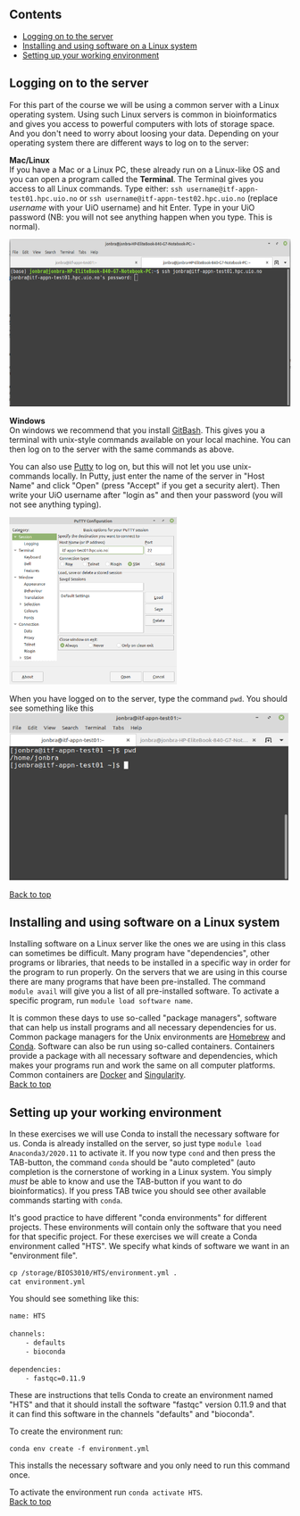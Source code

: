 ## Contents
- [Logging on to the server](#logging-on-to-the-server)
- [Installing and using software on a Linux system](#installing-and-using-software-on-a-linux-system)
- [Setting up your working environment](#setting-up-your-working-environment)


## Logging on to the server
For this part of the course we will be using a common server with a Linux operating system. Using such Linux servers is common in bioinformatics and gives you access to powerful computers with lots of storage space. And you don't need to worry about loosing your data. Depending on your operating system there are different ways to log on to the server:  

**Mac/Linux**  
If you have a Mac or a Linux PC, these already run on a Linux-like OS and you can open a program called the **Terminal**. The Terminal gives you access to all Linux commands. Type either: `ssh username@itf-appn-test01.hpc.uio.no` or `ssh username@itf-appn-test02.hpc.uio.no` (replace *username* with your UiO username) and hit Enter. Type in your UiO password (NB: you will not see anything happen when you type. This is normal).  

<img src="/images/terminal.png" width="600" height="300">

**Windows**  
On windows we recommend that you install [GitBash](https://gitforwindows.org/). This gives you a terminal with unix-style commands available on your local machine. You can then log on to the server with the same commands as above.  

You can also use [Putty](https://putty.org/) to log on, but this will not let you use unix-commands locally. In Putty, just enter the name of the server in "Host Name" and click "Open" (press "Accept" if you get a security alert). Then write your UiO username after "login as" and then your password (you will not see anything typing).  

<img src="/images/putty.png" width="300" height="300">  

When you have logged on to the server, type the command `pwd`. You should see something like this
<img src="/images/terminal_2.png" width="500" height="300">  

[Back to top](#contents)

## Installing and using software on a Linux system
Installing software on a Linux server like the ones we are using in this class can sometimes be difficult. Many program have "dependencies", other programs or libraries, that needs to be installed in a specific way in order for the program to run properly. On the servers that we are using in this course there are many programs that have been pre-installed. The command `module avail` will give you a list of all pre-installed software. To activate a specific program, run `module load software name`. 

It is common these days to use so-called "package managers", software that can help us install programs and all necessary dependencies for us. Common package managers for the Unix environments are [Homebrew](https://brew.sh/) and [Conda](https://anaconda.org/). Software can also be run using so-called containers. Containers provide a package with all necessary software and dependencies, which makes your programs run and work the same on all computer platforms. Common containers are [Docker](https://www.docker.com/) and [Singularity](https://sylabs.io/guides/3.0/user-guide/index.html#).  
[Back to top](#contents)

## Setting up your working environment
In these exercises we will use Conda to install the necessary software for us. Conda is already installed on the server, so just type `module load Anaconda3/2020.11` to activate it. If you now type `cond` and then press the TAB-button, the command `conda` should be "auto completed" (auto completion is the cornerstone of working in a Linux system. You simply *must* be able to know and use the TAB-button if you want to do bioinformatics). If you press TAB twice you should see other available commands starting with `conda`.  

It's good practice to have different "conda environments" for different projects. These environments will contain only the software that you need for that specific project. For these exercises we will create a Conda environment called "HTS". We specify what kinds of software we want in an "environment file". 

```
cp /storage/BIOS3010/HTS/environment.yml .
cat environment.yml
```

You should see something like this:
```
name: HTS

channels:
    - defaults
    - bioconda

dependencies:
    - fastqc=0.11.9
```

These are instructions that tells Conda to create an environment named "HTS" and that it should install the software "fastqc" version 0.11.9 and that it can find this software in the channels "defaults" and "bioconda".   

To create the environment run:
```
conda env create -f environment.yml
```
This installs the necessary software and you only need to run this command once. 

To activate the environment run `conda activate HTS`.  
[Back to top](#contents)
